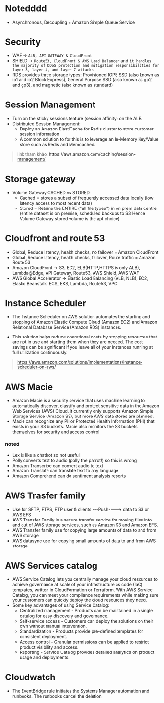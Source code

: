 # Notedddd
- Asynchronous, Decoupling = Amazon Simple Queue Service

# Security
- WAF -> `ALB, API GATEWAY & CloudFront`
- SHIELD -> `Route53, CloudFront & AWS Load Balancer` and `it handles the majority of DDoS protection and mitigation responsibilities for layer 3, layer 4, and layer 7 attacks`
- RDS provides three storage types: Provisioned IOPS SSD (also known as io1 and io2 Block Express), General Purpose SSD (also known as gp2 and gp3), and magnetic (also known as standard)

# Session Management
- Turn on the sticky sessions feature (session affinity) on the ALB.
- Distributed Session Management: 
  + Deploy an Amazon ElastiCache for Redis cluster to store customer session information
  + A common solution to for this is to leverage an In-Memory Key/Value store such as Redis and Memcached.

> link tham khảo: https://aws.amazon.com/caching/session-management/

# Storage gateway
- Volume Gateway CACHED vs STORED
  + Cached = stores a subset of frequently accessed data locally (low latency access to most recent data)
  + Stored = Retains the ENTIRE ("all file types") in on prem data centre (entire dataset is on premise, scheduled backups to S3 Hence Volume Gateway stored volume is the apt choice)

# Cloudfront and route 53
- Global, Reduce latency, health checks, no failover = Amazon CloudFront
- Global ,Reduce latency, health checks, failover, Route traffic = Amazon Route 53
- Amazon CloudFront -> S3, EC2, ELB(HTTP,HTTPS is only ALB), Lambda@Edge, API Gateway, Route53, AWS Shield, AWS WAF
- AWS Global Accelerator -> Elastic Load Balancing (ALB, NLB), EC2, Elastic Beanstalk, ECS, EKS, Lambda, Route53, VPC


# Instance Scheduler
- The Instance Scheduler on AWS solution automates the starting and stopping of Amazon Elastic Compute Cloud (Amazon EC2) and Amazon Relational Database Service (Amazon RDS) instances.

- This solution helps reduce operational costs by stopping resources that are not in use and starting them when they are needed. The cost savings can be significant if you leave all of your instances running at full utilization continuously.

> https://aws.amazon.com/solutions/implementations/instance-scheduler-on-aws/

# AWS Macie
- Amazon Macie is a security service that uses machine learning to automatically discover, classify and protect sensitive data in the Amazon Web Services (AWS) Cloud. It currently only supports Amazon Simple Storage Service (Amazon S3), but more AWS data stores are planned.
- Macie can recognize any PII or Protected Health Information (PHI) that exists in your S3 buckets. Macie also monitors the S3 buckets themselves for security and access control

### noted

- Lex is like a chatbot so not useful
- Polly converts text to audio (polly the parrot!) so this is wrong
- Amazon Transcribe can convert audio to text
- Amazon Translate can translate text to any language
- Amazon Comprehend can do sentiment analysis reports

# AWS Trasfer family
- Use for SFTP, FTPS, FTP user & clients  ---Push----> data to S3 or AWS EFS
- AWS Transfer Family is a secure transfer service for moving files into and out of AWS storage services, such as Amazon S3 and Amazon EFS.
- AWS Transfer family use for copying large amounts of data to and from AWS storage
- AWS datasync use for copying small amounts of data to and from AWS storage 

# AWS Services catalog
- AWS Service Catalog lets you centrally manage your cloud resources to achieve governance at scale of your infrastructure as code (IaC) templates, written in CloudFormation or Terraform. With AWS Service Catalog, you can meet your compliance requirements while making sure your customers can quickly deploy the cloud resources they need.
- Some key advantages of using Service Catalog:
  + Centralized management - Products can be maintained in a single catalog for easy discovery and governance.
  + Self-service access - Customers can deploy the solutions on their own without manual intervention.
  + Standardization - Products provide pre-defined templates for consistent deployment.
  + Access control - Granular permissions can be applied to restrict product visibility and access.
  + Reporting - Service Catalog provides detailed analytics on product usage and deployments.
 
# Cloudwatch
- The EventBridge rule initiates the Systems Manager automation and runbooks. The runbooks cancel the deletion
